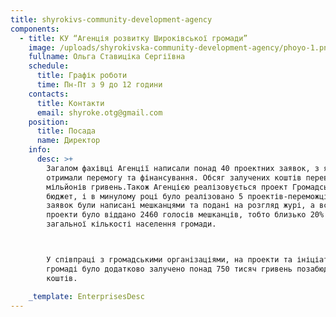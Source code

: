 ```yaml
---
title: shyrokivs-community-development-agency
components:
  - title: КУ “Агенція розвитку Широківської громади”
    image: /uploads/shyrokivska-community-development-agency/phoyo-1.png
    fullname: Ольга Ставиціка Сергіївна
    schedule:
      title: Графік роботи
      time: Пн-Пт з 9 до 12 години
    contacts:
      title: Контакти
      email: shyroke.otg@gmail.com
    position:
      title: Посада
      name: Директор
    info:
      desc: >+
        Загалом фахівці Агенції написали понад 40 проектних заявок, з яких 18
        отримали перемогу та фінансування. Обсяг залучених коштів перевищує 6
        мільйонів гривень.Також Агенцією реалізовується проект Громадських
        бюджет, і в минулому році було реалізовано 5 проектів-переможців, 13
        заявок були написані мешканцями та подані на розгляд журі, а всього за
        проекти було віддано 2460 голосів мешканців, тобто близько 20% від
        загальної кількості населення громади.



        У співпраці з громадськими організаціями, на проекти та ініціативи у
        громаді було додатково залучено понад 750 тисяч гривень позабюджетних
        коштів.

    _template: EnterprisesDesc
---
```





